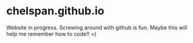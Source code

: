 # chelspan.github.io

Website in progress. Screwing around with github is fun. Maybe this will help me remember how to code!! =)
